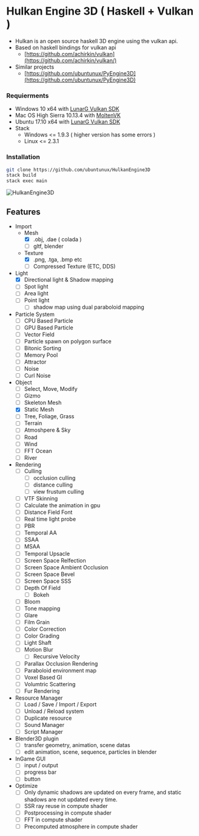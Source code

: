 # Hulkan Engine 3D ( Haskell + Vulkan )
  * Hulkan is an open source haskell 3D engine using the vulkan api.  
  * Based on haskell bindings for vulkan api
    * [https://github.com/achirkin/vulkan](https://github.com/achirkin/vulkan/)
  * Similar projects
    * [https://github.com/ubuntunux/PyEngine3D](https://github.com/ubuntunux/PyEngine3D)
    
### Requierments
  * Windows 10 x64 with [LunarG Vulkan SDK](https://www.lunarg.com/vulkan-sdk/)
  * Mac OS High Sierra 10.13.4 with [MoltenVK](https://github.com/KhronosGroup/MoltenVK)
  * Ubuntu 17.10 x64 with [LunarG Vulkan SDK](https://www.lunarg.com/vulkan-sdk/)
  * Stack
    * Windows <= 1.9.3 ( higher version has some errors )
    * Linux <= 2.3.1
  
### Installation
```bash
git clone https://github.com/ubuntunux/HulkanEngine3D
stack build
stack exec main
```

![HulkanEngine3D](https://github.com/ubuntunux/HulkanEngine3D/blob/master/screenshot.png)

## Features
* Import
    - Mesh 
        - [x] .obj, .dae ( colada )
        - [ ] gltf, blender
    - Texture
        - [x] .png, .tga, .bmp etc 
        - [ ] Compressed Texture (ETC, DDS)
* Light
    - [x] Directional light & Shadow mapping    
    - [ ] Spot light
    - [ ] Area light
    - [ ] Point light
        - [ ] shadow map using dual paraboloid mapping
* Particle System
    - [ ] CPU Based Particle
    - [ ] GPU Based Particle
    - [ ] Vector Field
    - [ ] Particle spawn on polygon surface
    - [ ] Bitonic Sorting
    - [ ] Memory Pool
    - [ ] Attractor
    - [ ] Noise
    - [ ] Curl Noise
* Object
    - [ ] Select, Move, Modify
    - [ ] Gizmo
    - [ ] Skeleton Mesh
    - [x] Static Mesh        
    - [ ] Tree, Foliage, Grass
    - [ ] Terrain
    - [ ] Atmoshpere & Sky
    - [ ] Road
    - [ ] Wind
    - [ ] FFT Ocean
    - [ ] River 
* Rendering
    - [ ] Culling
        - [ ] occlusion culling
        - [ ] distance culling
        - [ ] view frustum culling
    - [ ] VTF Skinning
    - [ ] Calculate the animation in gpu
    - [ ] Distance Field Font 
    - [ ] Real time light probe 
    - [ ] PBR
    - [ ] Temporal AA
    - [ ] SSAA
    - [ ] MSAA
    - [ ] Temporal Upsacle
    - [ ] Screen Space Relfection
    - [ ] Screen Space Ambient Occlusion
    - [ ] Screen Space Bevel
    - [ ] Screen Space SSS    
    - [ ] Depth Of Field
        - [ ] Bokeh
    - [ ] Bloom
    - [ ] Tone mapping
    - [ ] Glare
    - [ ] Film Grain
    - [ ] Color Correction
    - [ ] Color Grading
    - [ ] Light Shaft
    - [ ] Motion Blur
        - [ ] Recursive Velocity
    - [ ] Parallax Occlusion Rendering
    - [ ] Paraboloid environment map    
    - [ ] Voxel Based GI
    - [ ] Volumtric Scattering
    - [ ] Fur Rendering    
* Resource Manager
    - [ ] Load / Save / Import / Export
    - [ ] Unload / Reload system
    - [ ] Duplicate resource
    - [ ] Sound Manager
    - [ ] Script Manager
* Blender3D plugin
    - [ ] transfer geometry, animation, scene datas
    - [ ] edit animation, scene, sequence, particles in blender
* InGame GUI
    - [ ] input / output
    - [ ] progress bar
    - [ ] button
* Optimize
    - [ ] Only dynamic shadows are updated on every frame, and static shadows are not updated every time.
    - [ ] SSR ray reuse in compute shader
    - [ ] Postprocessing in compute shader
    - [ ] FFT in compute shader
    - [ ] Precomputed atmosphere in compute shader 
